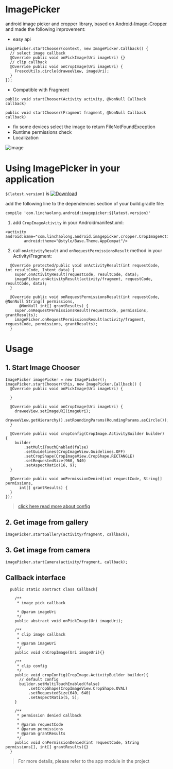 # ImagePicker

android image picker and cropper library, based on  [Android-Image-Cropper](https://github.com/ArthurHub/Android-Image-Cropper)  and made the following improvement:

- easy api

```
imagePicker.startChooser(context, new ImagePicker.Callback() {
  // select image callback
  @Override public void onPickImage(Uri imageUri) {}
  // clip callback
  @Override public void onCropImage(Uri imageUri) {
    FrescoUtils.circle(draweeView, imageUri);
  }
});
```

- Compatible with Fragment

```
public void startChooser(Activity activity, @NonNull Callback callback)

public void startChooser(Fragment fragment, @NonNull Callback callback)
```

- fix some devices select the image to return FileNotFoundException
- Runtime permissions check
- Localization

![image](doc/demo.gif)

# Using ImagePicker in your application

`${latest.version}` is [![Download](https://api.bintray.com/packages/linchaolong/maven/imagepicker/images/download.svg)](https://bintray.com/linchaolong/maven/imagepicker/_latestVersion)

add the following line to the dependencies section of your build.gradle file:

```
compile 'com.linchaolong.android:imagepicker:${latest.version}'
```

1. add `CropImageActivity` in your Androidmanifest.xml:

```
<activity android:name="com.linchaolong.android.imagepicker.cropper.CropImageActivity"
        android:theme="@style/Base.Theme.AppCompat"/>
```

2. call  `onActivityResult` and `onRequestPermissionsResult` method in your Activity/Fragment:

```
  @Override protected/public void onActivityResult(int requestCode, int resultCode, Intent data) {
    super.onActivityResult(requestCode, resultCode, data);
    imagePicker.onActivityResult(activity/fragment, requestCode, resultCode, data);
  }

  @Override public void onRequestPermissionsResult(int requestCode, @NonNull String[] permissions,
      @NonNull int[] grantResults) {
    super.onRequestPermissionsResult(requestCode, permissions, grantResults);
    imagePicker.onRequestPermissionsResult(activity/fragment, requestCode, permissions, grantResults);
  }
```

# Usage

## 1. Start Image Chooser

```
ImagePicker imagePicker = new ImagePicker();
imagePicker.startChooser(this, new ImagePicker.Callback() {
  @Override public void onPickImage(Uri imageUri) {

  }

  @Override public void onCropImage(Uri imageUri) {
    draweeView.setImageURI(imageUri);
    draweeView.getHierarchy().setRoundingParams(RoundingParams.asCircle());
  }

  @Override public void cropConfig(CropImage.ActivityBuilder builder) {
    builder
        .setMultiTouchEnabled(false)
        .setGuidelines(CropImageView.Guidelines.OFF)
        .setCropShape(CropImageView.CropShape.RECTANGLE)
        .setRequestedSize(960, 540)
        .setAspectRatio(16, 9);
  }

  @Override public void onPermissionDenied(int requestCode, String[] permissions,
      int[] grantResults) {
  }
});
```
> [click here read more about config](https://github.com/ArthurHub/Android-Image-Cropper/wiki)

## 2. Get image from gallery

```
imagePicker.startGallery(activity/fragment, callback);
```

## 3. Get image from camera

```
imagePicker.startCamera(activity/fragment, callback);
```

## Callback interface

```
  public static abstract class Callback{

    /**
     * image pick callback

     * @param imageUri
     */
    public abstract void onPickImage(Uri imageUri);

    /**
     * clip image callback
     *
     * @param imageUri
     */
    public void onCropImage(Uri imageUri){}

    /**
     * clip config
     */
    public void cropConfig(CropImage.ActivityBuilder builder){
      // default config
      builder.setMultiTouchEnabled(false)
          .setCropShape(CropImageView.CropShape.OVAL)
          .setRequestedSize(640, 640)
          .setAspectRatio(5, 5);
    }

    /**
     * permission denied callback
     *
     * @param requestCode
     * @param permissions
     * @param grantResults
     */
    public void onPermissionDenied(int requestCode, String permissions[], int[] grantResults){}
  }
```

> For more details, please refer to the app module in the project
